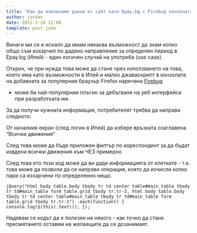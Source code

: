 ```yaml
---
title: "Как да извличаме данни от сайт като Epay.bg с Firebug конзолата и малко jQuery код"
author: jordan
date: 2012-2-20 12:00
template: post.jade
---
```


Винаги ми се е искало да имам някаква възможност да знам колко общо съм
изхарчил по дадено направление за определен период в Epay.bg (Ипей) -
един логичен случай на употреба (use case).

Открих, че при нужда това може да стане чрез използването на това, което
има като възможности в Ипей и малко джаваскрипт в конзолата на добавката
за популярния браузър Firefox наречена [Firebug](http://getfirebug.com/)
- може би най-популярния плъгин за дебъгване на уеб интерфейси при
разработката им.

За да получи нужната информация, потребителят трябва да направи
следното:

От началния екран (след логин в Ипей) да избере връзката озаглавена
“Всички движения“

След това може да бъде приложен филтър по кореспондент за да бъдат
извдени всички движения към ЧЕЗ примерно

След това ето този код може да ви даде информацията от клетките - т.е.
това може да позволи да се направи операция, която да изчисли колко пари
са изхарчени по определенно нещо.

`jQuery("html body table.body tbody tr td center table#main_table tbody tr td#main_table form table.grid tbody tr.tr-2, html body table.body tbody tr td center table#main_table tbody tr td#main_table form table.grid tbody tr.tr-1")
.each(function() {
  console.log($(this).text());
});`

Надявам се кодът да е полезен на някого - как точно да стане
пресмятането оставям на желаещите да се дозанимаят.
